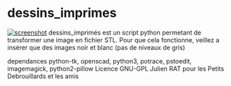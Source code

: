 dessins_imprimes
================
[![screenshot](https://raw.github.com/julienrat/dessins_imprimes/master/image.jpg)](#features) 
dessins_imprimés est un script python permetant de transformer une image en fichier STL.
Pour que cela fonctionne, veillez a insérer que des images noir et blanc (pas de niveaux de gris)

dependances python-tk, openscad, python3, potrace, pstoedit, imagemagick, python2-pillow
Licence GNU-GPL
Julien RAT pour les Petits Debrouillards et les amis
